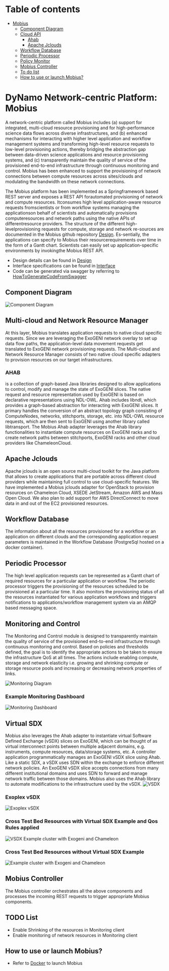 # Table of contents

- [Mobius](#Mobius)
  - [Component Diagram](#component)
  - [Cloud API](#api)
    - [Ahab](#ahab)
    - [Apache Jclouds](#jclouds)
  - [Workflow Database](#db)
  - [Periodic Processor](#pp)
  - [Policy Monitor](#pm)
  - [Mobius Controller](#mc)
  - [To do list](#todo)
  - [How to use or launch Mobius?](#docker)
# <a name="Mobius"></a>DyNamo Network-centric Platform: Mobius
A network-centric platform called Mobius includes (a) support for integrated, multi-cloud resource provisioning and for high-performance science data flows across diverse infrastructures, and (b) enhanced mechanisms for interacting with higher level application and workflow management systems and transforming high-level resource requests to low-level provisioning actions, thereby bridging the abstraction gap between data-driven science applications and resource provisioning systems, and (c) transparently maintain the quality of service of the provisioned end-to-end infrastructure through continuous monitoring and control. Mobius has been enhanced to support the provisioning of network connections between compute resources across sites/clouds and modulating the bandwidth on these network connections.

The  Mobius  platform  has  been  implemented  as  a  Springframework  based  REST  server  and  exposes  a  REST  API  forautomated provisioning of network and compute resources. Itconsumes high level application-aware resource requests fromscientists or from workflow systems managing the applicationson  behalf  of  scientists  and  automatically  provisions  computeresources and network paths using the native APIs of differentresource  providers.  The  structure  of  the  different  high-levelprovisioning  requests  for  compute,  storage  and  network  re-sources are documented in the Mobius github repository [Design](./mobius/Readme.md). Es-sentially, the applications can specify to Mobius their resourcerequirements over time in the form of a Gantt chart. Scientists can easily set up application-specific environments by invokingthe Mobius REST API. 


- Design details can be found in [Design](./mobius/Readme.md)
- Interface specifications can be found in [Interface](./mobius/Interface.md)
- Code can be generated via swagger by referring to [HowToGenerateCodeFromSwagger](./mobius/HowToGenerateCodeFromSwagger.md)
## <a name="component"></a>Component Diagram
![Component Diagram](./mobius/plantuml/images/mobius.png)

## <a name="api"></a> Multi-cloud and Network Resource Manager
At this layer, Mobius translates application requests to native cloud specific requests. Since we are leveraging the ExoGENI network overlay to set up data flow paths, the application-level data movement requests get translated to ExoGENI network provisioning requests. The Multi-cloud and Network Resource Manager consists of two native cloud specific adapters to provision resources on our target infrastructures.

### <a name="ahab"></a> AHAB 
is a collection of graph-based Java libraries designed to allow applications to control, modify and manage the state of ExoGENI slices. The native request and resource representation used by ExoGENI is based on declarative representations using NDL-OWL. Ahab includes libndl, which provides a graph-based abstraction for interacting with ExoGENI slices. It primary handles the conversion of an abstract topology graph consisting of ComputeNodes, networks, stitchports, storage, etc. into NDL-OWL resource requests, which are then sent to ExoGENI using another library called libtransport. The Mobius Ahab adapter leverages the Ahab library functionalities to instantiate compute resources on ExoGENI racks and to create network paths between stitchports, ExoGENI racks and other cloud providers like ChameleonCloud. 

## <a name="jclouds"></a> Apache Jclouds
Apache jclouds is an open source multi-cloud toolkit for the Java platform that allows to create applications that are portable across different cloud providers while maintaining full control to use cloud-specific features. We have implemented a Mobius jclouds adapter for OpenStack to provision resources on Chameleon Cloud, XSEDE JetStream, Amazon AWS and Mass Open Cloud. We also plan to add support for AWS DirectConnect to move data in and out of the EC2 provisioned resources.

## <a name="db"></a> Workflow Database
The information about all the resources provisioned for a workflow or an application on different clouds and the corresponding application request parameters is maintained in the  Workflow Database (PostgreSql hosted on a docker container).

## <a name="pp"></a> Periodic Processor
The high level application requests can be represented as a Gantt chart of required resources for a particular application or workflow. The periodic processor triggers the provisioning of the resources scheduled to be provisioned at a particular time. It also monitors the provisioning status of all the resources instantiated for various application workflows and triggers notifications to applications/workflow management system via an AMQP based messaging space.

## <a name="pm"></a> Monitoring and Control
The Monitoring and Control module is designed to transparently maintain the quality of service of the provisioned end-to-end infrastructure through continuous monitoring and control. Based on policies and thresholds defined, the goal is to identify the appropriate actions to be taken to ensure the infrastructure QoS at all times. The actions include enabling compute, storage and network elasticity i.e. growing and shrinking compute or storage resource pools and increasing or decreasing network properties of links. 

![Monitoring Diagram](./mobius/plantuml/images/monitoring.png)

### Example Monitoring Dashboard
![Monitoring Dashboard](./mobius/plantuml/images/grafana.png)

## <a name="pm"></a> Virtual SDX
Mobius also leverages the Ahab adapter to instantiate virtual Software Defined Exchange (vSDX) slices on ExoGENI, which can be thought of as virtual interconnect points between multiple adjacent domains, e.g. instruments, compute resources, data/storage systems, etc. A controller application programmatically manages an ExoGENI vSDX slice using Ahab. Like a static SDX, a vSDX uses SDN within the exchange to enforce different network policies. An ExoGENI vSDX slice accepts connections from many different institutional domains and uses SDN to forward and manage network traffic between those domains. Mobius also uses the Ahab library to automate modifications to the infrastructure used by the vSDX.
![VSDX](./mobius/plantuml/images/vsdx.png)

### Exoplex vSDX
![Exoplex vSDX](./mobius/plantuml/images/exoplex.png)

### Cross Test Bed Resources with Virtual SDX Example and Qos Rules applied
![VSDX Example cluster with Exogeni and Chameleon](./mobius/plantuml/images/vsdx-qos.png)

### Cross Test Bed Resources without Virtual SDX Example
![Example cluster with Exogeni and Chameleon](./mobius/plantuml/images/novsdx-ex.png)

## <a name="mc"></a> Mobius Controller
The Mobius controller orchestrates all the above components and processes the incoming REST requests to trigger appropriate Mobius components. 

## <a name="todo"></a>TODO List
- Enable Shrinking of the resources in Monitoring client
- Enable monitoring of network resources in Monitoring client

## <a name="docker"></a>How to use or launch Mobius?
- Refer to [Docker](./docker/Readme.md) to launch Mobius
